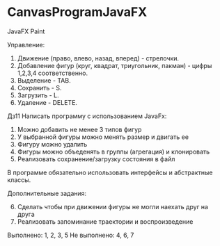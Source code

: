 # CanvasProgramJavaFX
JavaFX Paint


Управление: 
1) Движение (право, влево, назад, вперед) - стрелочки.
2) Добавление фигур (круг, квадрат, триугольник, пакман) - цифры 1,2,3,4 соответственно.
3) Выделение - TAB.
4) Сохранить - S.
5) Загрузить - L.
6) Удаление - DELETE.


Дз11
Написать программу с использованием JavaFx:

1) Можно добавить не менее 3 типов фигур
2) У выбранной фигуры можно менять размер и двигать ее
3) Фигуру можно удалить
4) Фигуры можно объеденять в группы (агрегация) и клонировать
5) Реализовать сохранение/загрузку состояния в файл

В программе обязательно использовать интерфейсы и абстрактные классы.

Дополнительные задания:

6) Сделать чтобы при движении фигуры не могли наехать друг на друга
7) Реализовать запоминание траектории и воспроизведение


Выполнено: 1, 2, 3, 5
Не выполнено: 4, 6, 7

